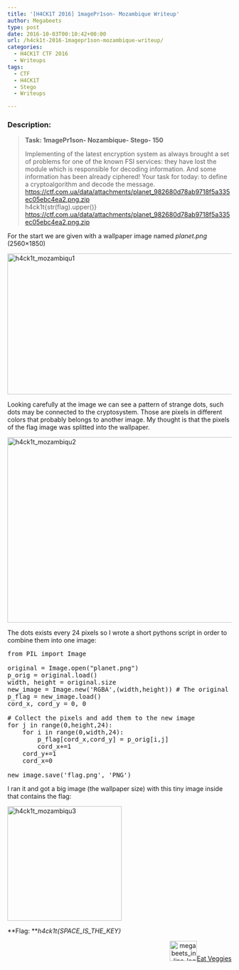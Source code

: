 ```yaml
---
title: '[H4CK1T 2016] 1magePr1son- Mozambique Writeup'
author: Megabeets
type: post
date: 2016-10-03T00:10:42+00:00
url: /h4ck1t-2016-1magepr1son-mozambique-writeup/
categories:
  - H4CK1T CTF 2016
  - Writeups
tags:
  - CTF
  - H4CK1T
  - Stego
  - Writeups

---
```

### **Description:**

> **Task: 1magePr1son- Nozambique- Stego- 150** 
> 
> <span style="font-weight: 400;">Implementing of the latest encryption system as always brought a set of problems for one of the known FSI services: they have lost the module which is responsible for decoding information. And some information has been already ciphered! Your task for today: to define a cryptoalgorithm and decode the message.</span>  
> <span style="font-weight: 400;">https://ctf.com.ua/data/attachments/planet_982680d78ab9718f5a335ec05ebc4ea2.png.zip</span>  
> <span style="font-weight: 400;">h4ck1t{str(flag).upper()}</span>  
> [<span style="font-weight: 400;">https://ctf.com.ua/data/attachments/planet_982680d78ab9718f5a335ec05ebc4ea2.png.zip</span>][1]

For the start we are given with a wallpaper image named _planet.png_ (2560&#215;1850)

<img data-attachment-id="639" data-permalink="https://www.megabeets.net/h4ck1t-2016-1magepr1son-mozambique-writeup/h4ck1t_mozambiqu1/#main" data-orig-file="http://www.megabeets.net/uploads/h4ck1t_mozambiqu1.png" data-orig-size="512,316" data-comments-opened="1" data-image-meta="{&quot;aperture&quot;:&quot;0&quot;,&quot;credit&quot;:&quot;&quot;,&quot;camera&quot;:&quot;&quot;,&quot;caption&quot;:&quot;&quot;,&quot;created_timestamp&quot;:&quot;0&quot;,&quot;copyright&quot;:&quot;&quot;,&quot;focal_length&quot;:&quot;0&quot;,&quot;iso&quot;:&quot;0&quot;,&quot;shutter_speed&quot;:&quot;0&quot;,&quot;title&quot;:&quot;&quot;,&quot;orientation&quot;:&quot;0&quot;}" data-image-title="h4ck1t_mozambiqu1" data-image-description="" data-image-caption="" data-medium-file="http://www.megabeets.net/uploads/h4ck1t_mozambiqu1-300x185.png" data-large-file="http://www.megabeets.net/uploads/h4ck1t_mozambiqu1.png" decoding="async" loading="lazy" class="alignnone size-full wp-image-639" src="http://www.megabeets.net/uploads/h4ck1t_mozambiqu1.png" alt="h4ck1t_mozambiqu1" width="512" height="316" srcset="https://www.megabeets.net/uploads/h4ck1t_mozambiqu1.png 512w, https://www.megabeets.net/uploads/h4ck1t_mozambiqu1-150x93.png 150w, https://www.megabeets.net/uploads/h4ck1t_mozambiqu1-300x185.png 300w" sizes="(max-width: 512px) 100vw, 512px" /> 

Looking carefully at the image we can see a pattern of strange dots, such dots may be connected to the cryptosystem. Those are pixels in different colors that probably belongs to another image. My thought is that the pixels of the flag image was splitted into the wallpaper.

<img data-attachment-id="640" data-permalink="https://www.megabeets.net/h4ck1t-2016-1magepr1son-mozambique-writeup/h4ck1t_mozambiqu2/#main" data-orig-file="http://www.megabeets.net/uploads/h4ck1t_mozambiqu2.png" data-orig-size="925,416" data-comments-opened="1" data-image-meta="{&quot;aperture&quot;:&quot;0&quot;,&quot;credit&quot;:&quot;&quot;,&quot;camera&quot;:&quot;&quot;,&quot;caption&quot;:&quot;&quot;,&quot;created_timestamp&quot;:&quot;0&quot;,&quot;copyright&quot;:&quot;&quot;,&quot;focal_length&quot;:&quot;0&quot;,&quot;iso&quot;:&quot;0&quot;,&quot;shutter_speed&quot;:&quot;0&quot;,&quot;title&quot;:&quot;&quot;,&quot;orientation&quot;:&quot;0&quot;}" data-image-title="h4ck1t_mozambiqu2" data-image-description="" data-image-caption="" data-medium-file="http://www.megabeets.net/uploads/h4ck1t_mozambiqu2-300x135.png" data-large-file="http://www.megabeets.net/uploads/h4ck1t_mozambiqu2.png" decoding="async" loading="lazy" class="alignnone size-full wp-image-640" src="http://www.megabeets.net/uploads/h4ck1t_mozambiqu2.png" alt="h4ck1t_mozambiqu2" width="925" height="416" srcset="https://www.megabeets.net/uploads/h4ck1t_mozambiqu2.png 925w, https://www.megabeets.net/uploads/h4ck1t_mozambiqu2-150x67.png 150w, https://www.megabeets.net/uploads/h4ck1t_mozambiqu2-300x135.png 300w, https://www.megabeets.net/uploads/h4ck1t_mozambiqu2-768x345.png 768w, https://www.megabeets.net/uploads/h4ck1t_mozambiqu2-800x360.png 800w" sizes="(max-width: 925px) 100vw, 925px" /> 

The dots exists every 24 pixels so I wrote a short pythons script in order to combine them into one image:

<pre class="lang:python decode:true ">from PIL import Image

original = Image.open("planet.png")
p_orig = original.load()
width, height = original.size
new_image = Image.new('RGBA',(width,height)) # The original image dimensions
p_flag = new_image.load()
cord_x, cord_y = 0, 0

# Collect the pixels and add them to the new image 
for j in range(0,height,24):
    for i in range(0,width,24):
        p_flag[cord_x,cord_y] = p_orig[i,j]
        cord_x+=1
    cord_y+=1
    cord_x=0
	
new_image.save('flag.png', 'PNG')
</pre>

I ran it and got a big image (the wallpaper size) with this tiny image inside that contains the flag:

<img data-attachment-id="641" data-permalink="https://www.megabeets.net/h4ck1t-2016-1magepr1son-mozambique-writeup/h4ck1t_mozambiqu3/#main" data-orig-file="http://www.megabeets.net/uploads/h4ck1t_mozambiqu3.png" data-orig-size="257,257" data-comments-opened="1" data-image-meta="{&quot;aperture&quot;:&quot;0&quot;,&quot;credit&quot;:&quot;&quot;,&quot;camera&quot;:&quot;&quot;,&quot;caption&quot;:&quot;&quot;,&quot;created_timestamp&quot;:&quot;0&quot;,&quot;copyright&quot;:&quot;&quot;,&quot;focal_length&quot;:&quot;0&quot;,&quot;iso&quot;:&quot;0&quot;,&quot;shutter_speed&quot;:&quot;0&quot;,&quot;title&quot;:&quot;&quot;,&quot;orientation&quot;:&quot;0&quot;}" data-image-title="h4ck1t_mozambiqu3" data-image-description="" data-image-caption="" data-medium-file="http://www.megabeets.net/uploads/h4ck1t_mozambiqu3.png" data-large-file="http://www.megabeets.net/uploads/h4ck1t_mozambiqu3.png" decoding="async" loading="lazy" class="alignnone size-full wp-image-641" src="http://www.megabeets.net/uploads/h4ck1t_mozambiqu3.png" alt="h4ck1t_mozambiqu3" width="257" height="257" srcset="https://www.megabeets.net/uploads/h4ck1t_mozambiqu3.png 257w, https://www.megabeets.net/uploads/h4ck1t_mozambiqu3-150x150.png 150w" sizes="(max-width: 257px) 100vw, 257px" /> 

**Flag: **_h4ck1t{SPACE\_IS\_THE_KEY}_

<div class="nf-post-footer">
  <p style="text-align: right">
    <a href="https://www.megabeets.net/about.html#vegan"><img class="wp-image-149 alignnone" src="https://www.megabeets.net/uploads/megabeets_inline_logo.png" alt="megabeets_inline_logo" width="61" height="45" />Eat Veggies</a>
  </p>
</div>

 [1]: https://ctf.com.ua/data/attachments/planet_982680d78ab9718f5a335ec05ebc4ea2.png.zip